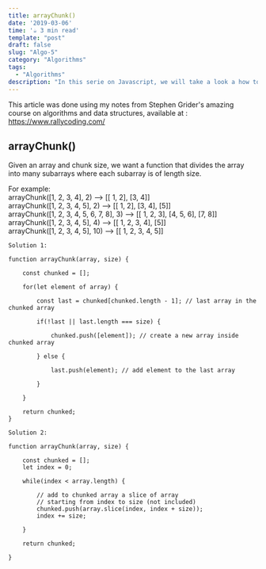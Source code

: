 ```yaml
---
title: arrayChunk()
date: '2019-03-06'
time: '☕️ 3 min read'
template: "post"
draft: false
slug: "Algo-5"
category: "Algorithms"
tags:
  - "Algorithms"
description: "In this serie on Javascript, we will take a look a how to chunk arrays using for ... of loops and slice()."
---
```



This article was done using my notes from Stephen Grider's amazing course on algorithms and data structures, available at : https://www.rallycoding.com/

## arrayChunk()

Given an array and chunk size, we want a function that divides the array into many subarrays where each subarray is of length size.

For example:<br>
arrayChunk([1, 2, 3, 4], 2) --> [[ 1, 2], [3, 4]]<br>
arrayChunk([1, 2, 3, 4, 5], 2) --> [[ 1, 2], [3, 4], [5]]<br>
arrayChunk([1, 2, 3, 4, 5, 6, 7, 8], 3) --> [[ 1, 2, 3], [4, 5, 6], [7, 8]]<br>
arrayChunk([1, 2, 3, 4, 5], 4) --> [[ 1, 2, 3, 4], [5]]<br>
arrayChunk([1, 2, 3, 4, 5], 10) --> [[ 1, 2, 3, 4, 5]]<br>

```
Solution 1:

function arrayChunk(array, size) {

    const chunked = [];

    for(let element of array) {

        const last = chunked[chunked.length - 1]; // last array in the chunked array

        if(!last || last.length === size) {

            chunked.push([element]); // create a new array inside chunked array

        } else {

            last.push(element); // add element to the last array

        }

    }

    return chunked;
}

```

```
Solution 2:

function arrayChunk(array, size) {

    const chunked = [];
    let index = 0;

    while(index < array.length) {

        // add to chunked array a slice of array
        // starting from index to size (not included)
        chunked.push(array.slice(index, index + size));
        index += size;

    }

    return chunked;

}

```
